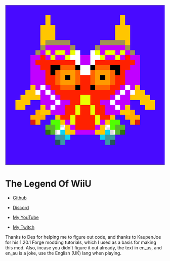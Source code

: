 ![Mod Logo](src/main/resources/pack.png)

The Legend Of WiiU
=======

- [Github](https://github.com/AngerVon2468/The-Legend-Of-WiiU)

- [Discord](https://discord.gg/UkuASUwJpC)

- [My YouTube](https://www.youtube.com/@EpicVon2468)

- [My Twitch](https://www.twitch.tv/epicvon2468)

Thanks to Des for helping me to figure out code, and thanks to KaupenJoe for his 1.20.1 Forge modding tutorials, which I used as a basis for making this mod.
Also, incase you didn't figure it out already, the text in en_us, and en_au is a joke, use the English (UK) lang when playing.